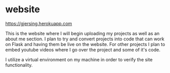 # website
https://gjersing.herokuapp.com

This is the website where I will begin uploading my projects as well as an about me section.
I plan to try and convert projects into code that can work on Flask and having them be live on the website.
For other projects I plan to embed youtube videos where I go over the project and some of it's code.

I utilize a virtual environment on my machine in order to verify the site functionality.
